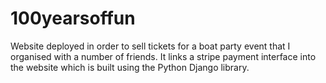 # 100yearsoffun

Website deployed in order to sell tickets for a boat party event that I organised with a number of friends. 
It links a stripe payment interface into the website which is built using the Python Django library.
